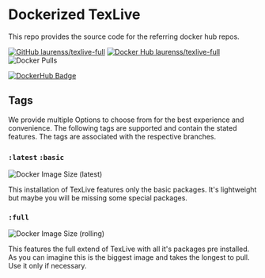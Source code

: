 # Dockerized TexLive

This repo provides the source code for the referring docker hub repos.

[![GitHub laurenss/texlive-full](https://img.shields.io/badge/GitHub-cutyno%2Flatex-informational)](https://github.com/Cutyno/latex/)
[![Docker Hub laurenss/texlive-full](https://img.shields.io/badge/Docker_Hub-cutyno%2Flatex-informational.svg)](https://hub.docker.com/r/cutyno/latex)
![Docker Pulls](https://img.shields.io/docker/pulls/cutyno/latex)

[![DockerHub Badge](https://dockeri.co/image/cutyno/latex)](https://hub.docker.com/r/cutyno/latex)


## Tags

We provide multiple Options to choose from for the best experience and convenience. The following tags are supported and contain the stated features. The tags are associated with the respective branches.

### `:latest` `:basic` 
![Docker Image Size (latest)](https://img.shields.io/docker/image-size/cutyno/latex/basic)

This installation of TexLive features only the basic  packages. It's lightweight but maybe you will be missing some special packages.

### `:full`
![Docker Image Size (rolling)](https://img.shields.io/docker/image-size/cutyno/latex/full)

This features the full extend of TexLive with all it's packages pre installed. As you can imagine this is the biggest image and takes the longest to pull. Use it only if necessary.
